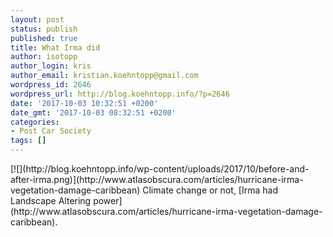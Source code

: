 ```yaml
---
layout: post
status: publish
published: true
title: What Irma did
author: isotopp
author_login: kris
author_email: kristian.koehntopp@gmail.com
wordpress_id: 2646
wordpress_url: http://blog.koehntopp.info/?p=2646
date: '2017-10-03 10:32:51 +0200'
date_gmt: '2017-10-03 08:32:51 +0200'
categories:
- Post Car Society
tags: []
---
```

<p>[![](http://blog.koehntopp.info/wp-content/uploads/2017/10/before-and-after-irma.png)](http://www.atlasobscura.com/articles/hurricane-irma-vegetation-damage-caribbean) Climate change or not, [Irma had Landscape Altering power](http://www.atlasobscura.com/articles/hurricane-irma-vegetation-damage-caribbean).</p>
